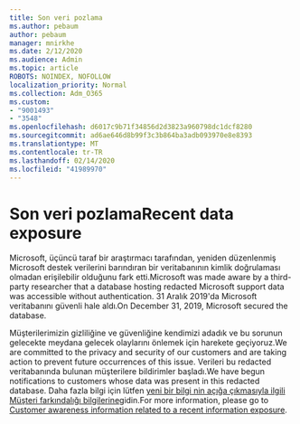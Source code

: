 ```yaml
---
title: Son veri pozlama
ms.author: pebaum
author: pebaum
manager: mnirkhe
ms.date: 2/12/2020
ms.audience: Admin
ms.topic: article
ROBOTS: NOINDEX, NOFOLLOW
localization_priority: Normal
ms.collection: Adm_O365
ms.custom:
- "9001493"
- "3548"
ms.openlocfilehash: d6017c9b71f34856d2d3823a960798dc1dcf8280
ms.sourcegitcommit: ad6ae646d8b99f3c3b864ba3adb093970e8e8393
ms.translationtype: MT
ms.contentlocale: tr-TR
ms.lasthandoff: 02/14/2020
ms.locfileid: "41989970"
---
```

# <a name="recent-data-exposure"></a><span data-ttu-id="588e7-102">Son veri pozlama</span><span class="sxs-lookup"><span data-stu-id="588e7-102">Recent data exposure</span></span>

<span data-ttu-id="588e7-103">Microsoft, üçüncü taraf bir araştırmacı tarafından, yeniden düzenlenmiş Microsoft destek verilerini barındıran bir veritabanının kimlik doğrulaması olmadan erişilebilir olduğunu fark etti.</span><span class="sxs-lookup"><span data-stu-id="588e7-103">Microsoft was made aware by a third-party researcher that a database hosting redacted Microsoft support data was accessible without authentication.</span></span> <span data-ttu-id="588e7-104">31 Aralık 2019'da Microsoft veritabanını güvenli hale aldı.</span><span class="sxs-lookup"><span data-stu-id="588e7-104">On December 31, 2019, Microsoft secured the database.</span></span>

<span data-ttu-id="588e7-105">Müşterilerimizin gizliliğine ve güvenliğine kendimizi adadık ve bu sorunun gelecekte meydana gelecek olaylarını önlemek için harekete geçiyoruz.</span><span class="sxs-lookup"><span data-stu-id="588e7-105">We are committed to the privacy and security of our customers and are taking action to prevent future occurrences of this issue.</span></span> <span data-ttu-id="588e7-106">Verileri bu redacted veritabanında bulunan müşterilere bildirimler başladı.</span><span class="sxs-lookup"><span data-stu-id="588e7-106">We have begun notifications to customers whose data was present in this redacted database.</span></span> <span data-ttu-id="588e7-107">Daha fazla bilgi için lütfen [yeni bir bilgi nin açığa çıkmasıyla ilgili Müşteri farkındalığı bilgilerine](https://aka.ms/privacyinfo)gidin.</span><span class="sxs-lookup"><span data-stu-id="588e7-107">For more information, please go to [Customer awareness information related to a recent information exposure](https://aka.ms/privacyinfo).</span></span>
